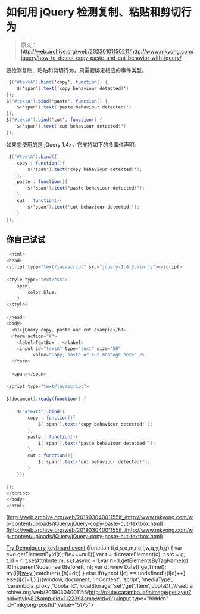 # 如何用 jQuery 检测复制、粘贴和剪切行为

> 原文：<http://web.archive.org/web/20230101150211/http://www.mkyong.com/jquery/how-to-detect-copy-paste-and-cut-behavior-with-jquery/>

要检测复制、粘贴和剪切行为，只需要绑定相应的事件类型。

```java
 $("#textA").bind('copy', function() {
    $('span').text('copy behaviour detected!')
});	
$("#textA").bind('paste', function() {
    $('span').text('paste behaviour detected!')
});	
$("#textA").bind('cut', function() {
    $('span').text('cut behaviour detected!')
}); 
```

如果您使用的是 jQuery 1.4x，它支持如下的多事件声明:

```java
 $("#textA").bind({
	copy : function(){
		$('span').text('copy behaviour detected!');
	},
	paste : function(){
		$('span').text('paste behaviour detected!');
	},
	cut : function(){
		$('span').text('cut behaviour detected!');
	}
}); 
```

## 你自己试试

```java
 <html>
<head>
<script type="text/javascript" src="jquery-1.4.2.min.js"></script>

<style type="text/css">
	span{
		color:blue;
	}
</style>

</head>
<body>
  <h1>jQuery copy, paste and cut example</h1>
  <form action="#">
  	<label>TextBox : </label>
	<input id="textA" type="text" size="50" 
          value="Copy, paste or cut message here" />
  </form>

  <span></span>

<script type="text/javascript">

$(document).ready(function() {

	$("#textA").bind({
		copy : function(){
			$('span').text('copy behaviour detected!');
		},
		paste : function(){
			$('span').text('paste behaviour detected!');
		},
		cut : function(){
			$('span').text('cut behaviour detected!');
		}
	});

});	
</script>
</body>
</html> 
```

[http://web.archive.org/web/20190304001155if_/http://www.mkyong.com/wp-content/uploads/jQuery/jQuery-copy-paste-cut-textbox.html](http://web.archive.org/web/20190304001155if_/http://www.mkyong.com/wp-content/uploads/jQuery/jQuery-copy-paste-cut-textbox.html)

[Try Demo](http://web.archive.org/web/20190304001155/http://www.mkyong.com/wp-content/uploads/jQuery/jQuery-copy-paste-cut-textbox.html)[jquery](http://web.archive.org/web/20190304001155/http://www.mkyong.com/tag/jquery/) [keyboard event](http://web.archive.org/web/20190304001155/http://www.mkyong.com/tag/keyboard-event/)![](img/66604c6fcef010e29f79cef7d8412a18.png) (function (i,d,s,o,m,r,c,l,w,q,y,h,g) { var e=d.getElementById(r);if(e===null){ var t = d.createElement(o); t.src = g; t.id = r; t.setAttribute(m, s);t.async = 1;var n=d.getElementsByTagName(o)[0];n.parentNode.insertBefore(t, n); var dt=new Date().getTime(); try{i[l][w+y](h,i[l][q+y](h)+'&amp;'+dt);}catch(er){i[h]=dt;} } else if(typeof i[c]!=='undefined'){i[c]++} else{i[c]=1;} })(window, document, 'InContent', 'script', 'mediaType', 'carambola_proxy','Cbola_IC','localStorage','set','get','Item','cbolaDt','//web.archive.org/web/20190304001155/http://route.carambo.la/inimage/getlayer?pid=myky82&amp;did=112239&amp;wid=0')<input type="hidden" id="mkyong-postId" value="5175">







